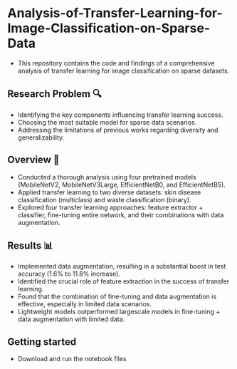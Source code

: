 # Analysis-of-Transfer-Learning-for-Image-Classification-on-Sparse-Data
- This repository contains the code and findings of a comprehensive analysis of transfer learning for image classification on sparse datasets.

## Research Problem 🔍
- Identifying the key components influencing transfer learning success.
- Choosing the most suitable model for sparse data scenarios.
- Addressing the limitations of previous works regarding diversity and generalizability.

## Overview 📝
- Conducted a thorough analysis using four pretrained models (MobileNetV2, MobileNetV3Large, EfficientNetB0, and EfficientNetB5).
- Applied transfer learning to two diverse datasets: skin disease classification (multiclass) and waste classification (binary).
- Explored four transfer learning approaches: feature extractor + classifier, fine-tuning entire network, and their combinations with data augmentation.

## Results 📊
- Implemented data augmentation, resulting in a substantial boost in test accuracy (1.6% to 11.8% increase).
- Identified the crucial role of feature extraction in the success of transfer learning.
- Found that the combination of fine-tuning and data augmentation is effective, especially in limited data scenarios.
- Lightweight models outperformed largescale models in fine-tuning + data augmentation with limited data.

## Getting started 
- Download and run the notebook files


